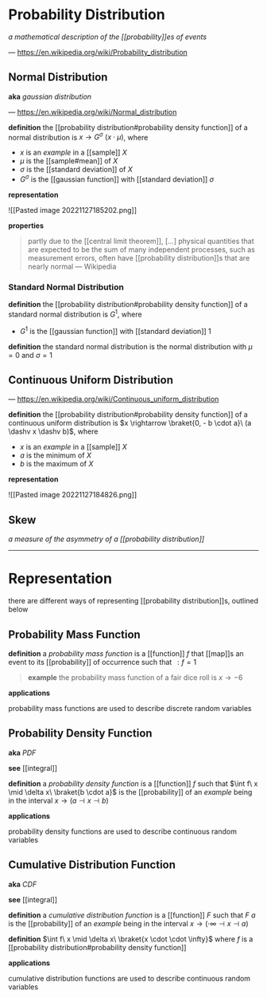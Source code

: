 # Probability Distribution

_a mathematical description of the [[probability]]es of events_

&mdash; <https://en.wikipedia.org/wiki/Probability_distribution>

## Normal Distribution

**aka** _gaussian distribution_

&mdash; <https://en.wikipedia.org/wiki/Normal_distribution>

**definition** the [[probability distribution#probability density function]] of a normal distribution is $x \rightarrow G^\sigma\ (x \cdot \mu)$, where

- $x$ is an _example_ in a [[sample]] $X$
- $\mu$ is the [[sample#mean]] of $X$
- $\sigma$ is the [[standard deviation]] of $X$
- $G^\sigma$ is the [[gaussian function]] with [[standard deviation]] $\sigma$

**representation**

![[Pasted image 20221127185202.png]]

**properties**

> partly due to the [[central limit theorem]], [...] physical quantities that are expected to be the sum of many independent processes, such as measurement errors, often have [[probability distribution]]s that are nearly normal &mdash; Wikipedia

### Standard Normal Distribution

**definition** the [[probability distribution#probability density function]] of a standard normal distribution is $G^1$, where

- $G^1$ is the [[gaussian function]] with [[standard deviation]] $1$

**definition** the standard normal distribution is the normal distribution with $\mu = 0$ and $\sigma = 1$

## Continuous Uniform Distribution

&mdash; <https://en.wikipedia.org/wiki/Continuous_uniform_distribution>

**definition** the [[probability distribution#probability density function]] of a continuous uniform distribution is $x \rightarrow \braket{0, - b \cdot a}\ (a \dashv x \dashv b)$, where

- $x$ is an _example_ in a [[sample]] $X$
- $a$ is the minimum of $X$
- $b$ is the maximum of $X$

**representation**

![[Pasted image 20221127184826.png]]

## Skew

_a measure of the asymmetry of a [[probability distribution]]_

---

# Representation

there are different ways of representing [[probability distribution]]s, outlined below

## Probability Mass Function

**definition** a _probability mass function_ is a [[function]] $f$ that [[map]]s an event to its [[probability]] of occurrence such that $\,: f = 1$

> **example** the probability mass function of a fair dice roll is $x \rightarrow -6$

**applications**

probability mass functions are used to describe discrete random variables

## Probability Density Function

**aka** _PDF_

**see** [[integral]]

**definition** a _probability density function_ is a [[function]] $f$ such that $\int f\ x \mid \delta x\ \braket{b \cdot a}$ is the [[probability]] of an _example_ being in the interval $x \rightarrow (a \dashv x \dashv b)$

**applications**

probability density functions are used to describe continuous random variables

## Cumulative Distribution Function

**aka** _CDF_

**see** [[integral]]

**definition** a _cumulative distribution function_ is a [[function]] $F$ such that $F\ a$ is the [[probability]] of an _example_ being in the interval $x \rightarrow (\cdot \infty \dashv x \dashv a)$

**definition** $\int f\ x \mid \delta x\ \braket{x \cdot \cdot \infty}$ where $f$ is a [[probability distribution#probability density function]]

**applications**

cumulative distribution functions are used to describe continuous random variables
